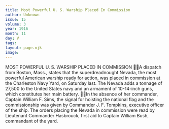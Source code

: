 ```yaml
---
title: Most Powerful U. S. Warship Placed In Commission
author: Unknown
issue: 15
volume: 3
year: 1916
month: 11
day: V
tags:
layout: page.njk
image:
---
```

MOST POWERFUL U. S. WARSHIP PLACED IN COMMISSION A dispatch from Boston, Mass., states that the superdreadnought Nevada, the most powerful American warship ready for action, was placed in commission at the Charleston Navy Yard, on Saturday last. The Nevada adds a tonnage of 27,500 to the United States navy and an armament of 10-14-inch guns, which constitutes her main battery. In the absence of her commander, Captain William F. Sims, the signal for hoisting the national flag and the commissionship was given by Commander J. F. Tompkins, executive officer of the ship. The orders placing the Nevada in commission were read by Lieutenant Commander Hasbrouck, first aid to Captain William Bush, commandant of the yard. 
